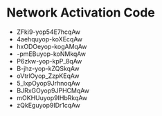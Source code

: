 # Network Activation Code
* ZFki9-yop54E7hcqAw
* 4aehquyop-koXEcqAw
* hxODOeyop-kogAMqAw
* -pmEBuyop-koNMkqAw
* P6zkw-yop-kpP_8qAw
* B-jhz-yop-kZQSkqAw
* oVtrlOyop_ZzpKEqAw
* 5_lxpOyop9JrhnoqAw
* BJRxGOyop9JPHCMqAw
* mOKHUuyop9IHbRkqAw
* zQkEguyop9IDr1cqAw